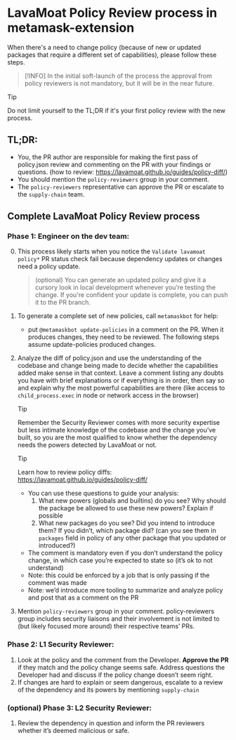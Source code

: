# LavaMoat Policy Review process in metamask-extension

When there's a need to change policy (because of new or updated packages that require a different set of capabilities), please follow these steps.

> [!INFO]
> In the initial soft-launch of the process the approval from policy reviewers is not mandatory, but it will be in the near future.

> [!TIP]
> Do not limit yourself to the TL;DR if it's your first policy review with the new process.

## TL;DR:

- You, the PR author are responsible for making the first pass of policy.json review and commenting on the PR with your findings or questions. (how to review: https://lavamoat.github.io/guides/policy-diff/)
- You should mention the `policy-reviewers` group in your comment.
- The `policy-reviewers` representative can approve the PR or escalate to the `supply-chain` team.

## Complete LavaMoat Policy Review process

### Phase 1: Engineer on the dev team:

0.  This process likely starts when you notice the `Validate lavamoat policy*` PR status check fail because dependency updates or changes need a policy update.
    > (optional) You can generate an updated policy and give it a cursory look in local development whenever you’re testing the change. If you're confident your update is complete, you can push it to the PR branch.
1.  To generate a complete set of new policies, call `metamaskbot` for help:
    - put `@metamaskbot update-policies` in a comment on the PR. When it produces changes, they need to be reviewed. The following steps assume update-policies produced changes.
2.  Analyze the diff of policy.json and use the understanding of the codebase and change being made to decide whether the capabilities added make sense in that context. Leave a comment listing any doubts you have with brief explanations or if everything is in order, then say so and explain why the most powerful capabilities are there (like access to `child_process.exec` in node or network access in the browser)

    > [!TIP]
    > Remember the Security Reviewer comes with more security expertise but less intimate knowledge of the codebase and the change you’ve built, so you are the most qualified to know whether the dependency needs the powers detected by LavaMoat or not.

    > [!TIP]
    > Learn how to review policy diffs: https://lavamoat.github.io/guides/policy-diff/
    - You can use these questions to guide your analysis:
      1.  What new powers (globals and builtins) do you see? Why should the package be allowed to use these new powers? Explain if possible
      2.  What new packages do you see? Did you intend to introduce them? If you didn’t, which package did? (can you see them in `packages` field in policy of any other package that you updated or introduced?)
    - The comment is mandatory even if you don’t understand the policy change, in which case you’re expected to state so (it’s ok to not understand)
    - Note: this could be enforced by a job that is only passing if the comment was made
    - Note: we’d introduce more tooling to summarize and analyze policy and post that as a comment on the PR

3.  Mention `policy-reviewers` group in your comment.
    policy-reviewers group includes security liaisons and their involvement is not limited to (but likely focused more around) their respective teams’ PRs.

### Phase 2: L1 Security Reviewer:

1.  Look at the policy and the comment from the Developer. **Approve the PR** if they match and the policy change seems safe. Address questions the Developer had and discuss if the policy change doesn’t seem right.
2.  If changes are hard to explain or seem dangerous, escalate to a review of the dependency and its powers by mentioning `supply-chain`

### (optional) Phase 3: L2 Security Reviewer:

1.  Review the dependency in question and inform the PR reviewers whether it’s deemed malicious or safe.
